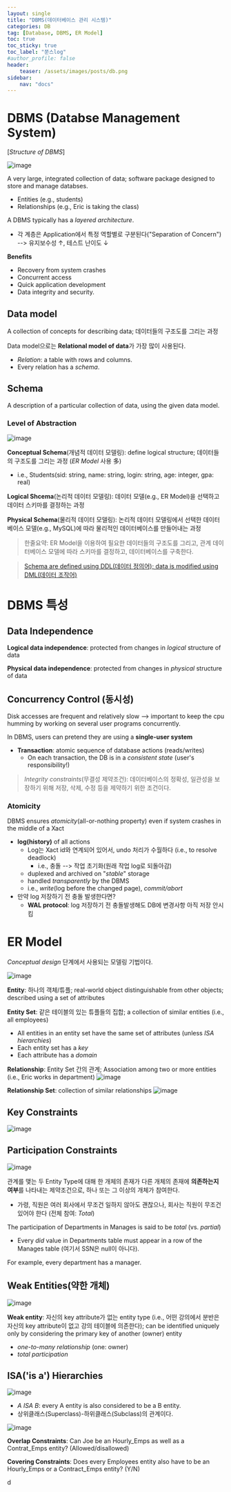 ```yaml
---
layout: single
title: "DBMS(데이터베이스 관리 시스템)"
categories: DB
tag: [Database, DBMS, ER Model]
toc: true
toc_sticky: true
toc_label: "쭌스log"
#author_profile: false
header:
    teaser: /assets/images/posts/db.png
sidebar:
    nav: "docs"
---
```


# DBMS (Databse Management System)
[*Structure of DBMS*]

![image](https://user-images.githubusercontent.com/39285147/189471863-c45396bc-de4b-4fae-8af8-2dc700bc4c69.png)

A very large, integrated collection of data; software package designed to store and manage databses.
- Entities (e.g., students)
- Relationships (e.g., Eric is taking the class)

A DBMS typically has a *layered architecture*.
- 각 계층은 Application에서 특정 역할별로 구분된다("Separation of Concern") --> 유지보수성 ↑, 테스트 난이도 ↓

**Benefits**
- Recovery from system crashes
- Concurrent access
- Quick application development
- Data integrity and security.

## Data model
A collection of concepts for describing data; 데이터들의 구조도를 그리는 과정

Data model으로는 **Relational model of data**가 가장 많이 사용된다.
- *Relation*: a table with rows and columns.
- Every relation has a *schema*.

## Schema
A description of a particular collection of data, using the given data model.

### Level of Abstraction
![image](https://user-images.githubusercontent.com/39285147/189469124-efd0da27-2542-4b63-b30c-e579c268c36b.png)

**Conceptual Schema**(개념적 데이터 모델링): define logical structure; 데이터들의 구조도를 그리는 과정 (*ER Model* 사용 多)
- i.e., Students(sid: string, name: string, login: string, age: integer, gpa: real)

**Logical Shcema**(논리적 데이터 모델링): 데이터 모델(e.g., ER Model)을 선택하고 데이터 스키마를 결정하는 과정

**Physical Schema**(물리적 데이터 모델링): 논리적 데이터 모델링에서 선택한 데이터베이스 모델(e.g., MySQL)에 따라 물리적인 데이터베이스를 만들어내는 과정

> 한줄요약: ER Model을 이용하여 필요한 데이터들의 구조도를 그리고, 관계 데이터베이스 모델에 따라 스키마를 결정하고, 데이터베이스를 구축한다.

> [Schema are defined using DDL(데이터 정의어); data is modified using DML(데이터 조작어)](https://brownbears.tistory.com/180)

# DBMS 특성
## Data Independence
**Logical data independence**: protected from changes in *logical* structure of data

**Physical data independence**: protected from changes in *physical* structure of data

## Concurrency Control (동시성)
Disk accesses are frequent and relatively slow --> important to keep the cpu humming by working on several user programs concurrently.

In DBMS, users can pretend they are using a **single-user system**
- **Transaction**: atomic sequence of database actions (reads/writes)
    - On each transaction, the DB is in a *consistent state* (user's responsibility!)

> *Integrity constraints*(무결성 제약조건): 데이터베이스의 정확성, 일관성을 보장하기 위해 저장, 삭제, 수정 등을 제약하기 위한 조건이다.

### Atomicity
DBMS ensures *atomicity*(all-or-nothing property) even if system crashes in the middle of a Xact
- **log(history)** of all actions
    - Log는 Xact id와 연계되어 있어서, undo 처리가 수월하다 (i.e., to resolve deadlock)
        - i.e., 충돌 --> 작업 초기화(원래 작업 log로 되돌아감)
    - duplexed and archived on "*stable*" storage
    - handled *transparently* by the DBMS
    - i.e., *write*(log before the changed page), *commit/abort*
- 만약 log 저장하기 전 충돌 발생한다면?
    - **WAL protocol**: log 저장하기 전 충돌발생해도 DB에 변경사항 아직 저장 안시킴

# ER Model
*Conceptual design* 단계에서 사용되는 모델링 기법이다.

![image](https://user-images.githubusercontent.com/39285147/190265629-f75d18ae-e351-4260-abf2-4d752e6c35ef.png)

**Entity**: 하나의 객체/튜플; real-world object distinguishable from other objects; described using a set of attributes

**Entity Set**: 같은 테이블의 있는 튜플들의 집합; a collection of similar entities (i.e., all employees)
- All entities in an entity set have the same set of attributes (unless *ISA hierarchies*)
- Each entity set has a *key*
- Each attribute has a *domain*

**Relationship**: Entity Set 간의 관계; Association among two or more entities (i.e., Eric works in department) ![image](https://user-images.githubusercontent.com/39285147/190265838-c0e74074-7fc4-4431-80ae-dbce6427038f.png)

**Relationship Set**: collection of similar relationships ![image](https://user-images.githubusercontent.com/39285147/190265963-49190735-6cf5-42c9-be6e-106c8a68ad06.png)

## Key Constraints
![image](https://user-images.githubusercontent.com/39285147/190267915-76f88356-ec2a-4987-b557-0af9e0cbe4ea.png)

## Participation Constraints
![image](https://user-images.githubusercontent.com/39285147/190268223-556df41a-fee7-42d7-99f1-7010a4f0e2a7.png)

관계를 맺는 두 Entity Type에 대해 한 개체의 존재가 다른 개체의 존재에 **의존하는지 여부**를 나타내는 제약조건으로, 하나 또는 그 이상의 개체가 참여한다.
- 가령, 직원은 여러 회사에서 무조건 일하지 않아도 괜찮으나, 회사는 직원이 무조건 있어야 한다 (전체 참여: *Total*)

The participation of Departments in Manages is said to be *total* (vs. *partial*)
- Every *did* value in Departments table must appear in a row of the Manages table (여기서 SSN은 null이 아니다).

For example, every department has a manager.

## Weak Entities(약한 개체)
![image](https://user-images.githubusercontent.com/39285147/190269229-1244c261-73b5-4c6f-9822-8b0a01c7f13a.png)

**Weak entity**: 자신의 key attribute가 없는 entity type (i.e., 어떤 강의에서 분반은 자신의 key attribute이 없고 강의 테이블에 의존한다); can be identified uniquely only by considering the primary key of another (owner) entity
- *one-to-many relationship* (one: owner)
- *total participation*

## ISA('is a') Hierarchies
![image](https://user-images.githubusercontent.com/39285147/190352208-83269070-2ff3-4dad-b08f-67192bac72f5.png)

- *A ISA B*: every A entity is also considered to be a B entity.
- 상위클래스(Superclass)-하위클래스(Subclass)의 관계이다.

![image](https://user-images.githubusercontent.com/39285147/190271387-65436bb6-6b10-4d37-bdc7-cb5b214230b0.png)

**Overlap Constraints**: Can Joe be an Hourly_Emps as well as a Contrat_Emps entity? (Allowed/disallowed)

**Covering Constraints**: Does every Employees entity also have to be an Hourly_Emps or a Contract_Emps entity? (Y/N)

d
